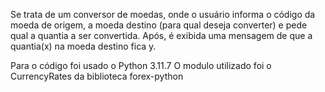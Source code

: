 Se trata de um conversor de moedas, onde o usuário informa o código da moeda de origem, a moeda destino (para qual deseja converter) 
e pede qual a quantia a ser convertida. Após, é exibida uma mensagem de que a quantia(x) na moeda destino fica y.

Para o código foi usado o Python 3.11.7
O modulo utilizado foi o CurrencyRates da biblioteca forex-python
